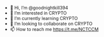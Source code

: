 - 👋 Hi, I’m @goodnightkill394
- 👀 I’m interested in CRYPTO
- 🌱 I’m currently learning CRYPTO
- 💞️ I’m looking to collaborate on CRYPTO
- 📫 How to reach me https://t.me/NCTCCM

<!---
goodnightkill394/goodnightkill394 is a ✨ special ✨ repository because its `README.md` (this file) appears on your GitHub profile.
You can click the Preview link to take a look at your changes.
--->
